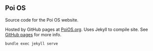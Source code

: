 Poi OS
------

Source code for the Poi OS website.

Hosted by GitHub pages at [PoiOS.org](http://poios.org). 
Uses Jekyll to compile site. See [GitHub pages](https://help.github.com/articles/using-jekyll-with-pages/) for more info. 

    bundle exec jekyll serve

